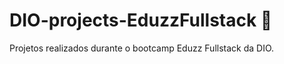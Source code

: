 # DIO-projects-EduzzFullstack :sunflower:
 Projetos realizados durante o bootcamp Eduzz Fullstack da DIO.
